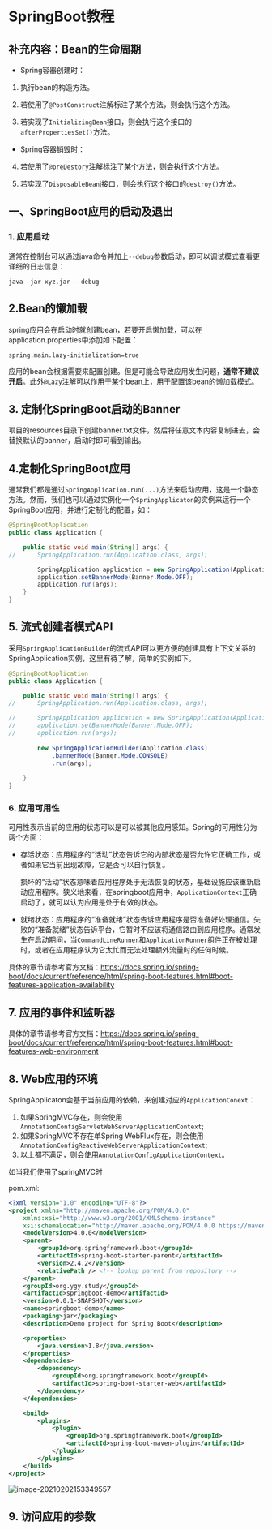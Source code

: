 # SpringBoot教程



## 补充内容：Bean的生命周期

- Spring容器创建时：

1. 执行bean的构造方法。

2. 若使用了``@PostConstruct``注解标注了某个方法，则会执行这个方法。

3. 若实现了`InitializingBean`接口，则会执行这个接口的`afterPropertiesSet()`方法。

- Spring容器销毁时：

4. 若使用了`@preDestory`注解标注了某个方法，则会执行这个方法。

5. 若实现了`DisposableBean`j接口，则会执行这个接口的`destroy()`方法。



## 一、SpringBoot应用的启动及退出

### 1. 应用启动

通常在控制台可以通过java命令并加上`--debug`参数启动，即可以调试模式查看更详细的日志信息：

```shell
java -jar xyz.jar --debug
```

## 2.Bean的懒加载

spring应用会在启动时就创建bean，若要开启懒加载，可以在application.properties中添加如下配置：

```properties
spring.main.lazy-initialization=true
```

应用的bean会根据需要来配置创建。但是可能会导致应用发生问题，**通常不建议开启**。此外`@Lazy`注解可以作用于某个bean上，用于配置该bean的懒加载模式。

## 3. 定制化SpringBoot启动的Banner

项目的resources目录下创建banner.txt文件，然后将任意文本内容复制进去，会替换默认的banner，启动时即可看到输出。

## 4.定制化SpringBoot应用

通常我们都是通过`SpringApplication.run(...)`方法来启动应用，这是一个静态方法。然而，我们也可以通过实例化一个`SpringApplicaton`的实例来运行一个SpringBoot应用，并进行定制化的配置，如：

```java
@SpringBootApplication
public class Application {

	public static void main(String[] args) {
//		SpringApplication.run(Application.class, args);

		SpringApplication application = new SpringApplication(Application.class);
		application.setBannerMode(Banner.Mode.OFF);
		application.run(args);
	}
}
```

## 5. 流式创建者模式API

采用`SpringApplicationBuilder`的流式API可以更方便的创建具有上下文关系的SpringApplication实例，这里有待了解，简单的实例如下。

```java
@SpringBootApplication
public class Application {

	public static void main(String[] args) {
//		SpringApplication.run(Application.class, args);

//		SpringApplication application = new SpringApplication(Application.class);
//		application.setBannerMode(Banner.Mode.OFF);
//		application.run(args);
		
		new SpringApplicationBuilder(Application.class)
			.bannerMode(Banner.Mode.CONSOLE)
			.run(args);
			
	}
}
```

### 6. 应用可用性

可用性表示当前的应用的状态可以是可以被其他应用感知。Spring的可用性分为两个方面：

- 存活状态：应用程序的“活动”状态告诉它的内部状态是否允许它正确工作，或者如果它当前出现故障，它是否可以自行恢复。

  损坏的“活动”状态意味着应用程序处于无法恢复的状态，基础设施应该重新启动应用程序。狭义地来看，在springboot应用中，`ApplicationContext`正确启动了，就可以认为应用是处于有效的状态。

- 就绪状态：应用程序的“准备就绪”状态告诉应用程序是否准备好处理通信。失败的“准备就绪”状态告诉平台，它暂时不应该将通信路由到应用程序。通常发生在启动期间，当`CommandLineRunner`和`ApplicationRunner`组件正在被处理时，或者在应用程序认为它太忙而无法处理额外流量时的任何时候。

具体的章节请参考官方文档：https://docs.spring.io/spring-boot/docs/current/reference/html/spring-boot-features.html#boot-features-application-availability

## 7. 应用的事件和监听器

具体的章节请参考官方文档：https://docs.spring.io/spring-boot/docs/current/reference/html/spring-boot-features.html#boot-features-web-environment

## 8. Web应用的环境

SpringApplicaton会基于当前应用的依赖，来创建对应的`ApplicationConext`：

1. 如果SpringMVC存在，则会使用`AnnotationConfigServletWebServerApplicationContext`;
2. 如果SpringMVC不存在单Spring WebFlux存在，则会使用`AnnotationConfigReactiveWebServerApplicationContext`;
3. 以上都不满足，则会使用`AnnotationConfigApplicationContext`。

如当我们使用了springMVC时

pom.xml:

```xml
<?xml version="1.0" encoding="UTF-8"?>
<project xmlns="http://maven.apache.org/POM/4.0.0"
	xmlns:xsi="http://www.w3.org/2001/XMLSchema-instance"
	xsi:schemaLocation="http://maven.apache.org/POM/4.0.0 https://maven.apache.org/xsd/maven-4.0.0.xsd">
	<modelVersion>4.0.0</modelVersion>
	<parent>
		<groupId>org.springframework.boot</groupId>
		<artifactId>spring-boot-starter-parent</artifactId>
		<version>2.4.2</version>
		<relativePath /> <!-- lookup parent from repository -->
	</parent>
	<groupId>org.ygy.study</groupId>
	<artifactId>springboot-demo</artifactId>
	<version>0.0.1-SNAPSHOT</version>
	<name>springboot-demo</name>
	<packaging>jar</packaging>
	<description>Demo project for Spring Boot</description>

	<properties>
		<java.version>1.8</java.version>
	</properties>
	<dependencies>
		<dependency>
			<groupId>org.springframework.boot</groupId>
			<artifactId>spring-boot-starter-web</artifactId>
		</dependency>
	</dependencies>

	<build>
		<plugins>
			<plugin>
				<groupId>org.springframework.boot</groupId>
				<artifactId>spring-boot-maven-plugin</artifactId>
			</plugin>
		</plugins>
	</build>
</project>

```



![image-20210202153349557](C:\Users\Yegenyao\AppData\Roaming\Typora\typora-user-images\image-20210202153349557.png)

## 9. 访问应用的参数

